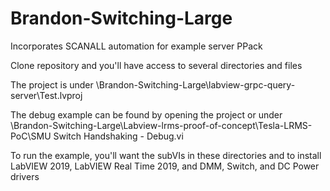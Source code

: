 # Brandon-Switching-Large
 Incorporates SCANALL automation for example server PPack
 
 Clone repository and you'll have access to several directories and files
 
 The project is under \Brandon-Switching-Large\labview-grpc-query-server\Test.lvproj
 
 The debug example can be found by opening the project or under \Brandon-Switching-Large\Labview-lrms-proof-of-concept\Tesla-LRMS-PoC\SMU Switch Handshaking - Debug.vi
 
 To run the example, you'll want the subVIs in these directories and to install LabVIEW 2019, LabVIEW Real Time 2019, and DMM, Switch, and DC Power drivers
